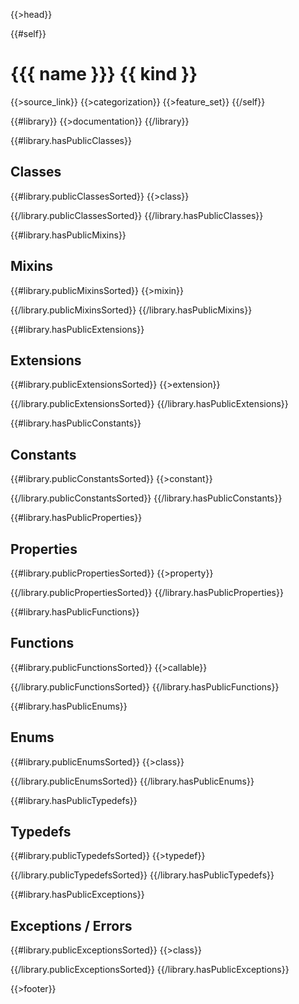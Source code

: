 {{>head}}

{{#self}}
# {{{ name }}} {{ kind }}

{{>source_link}}
{{>categorization}}
{{>feature_set}}
{{/self}}

{{#library}}
{{>documentation}}
{{/library}}

{{#library.hasPublicClasses}}
## Classes

{{#library.publicClassesSorted}}
{{>class}}

{{/library.publicClassesSorted}}
{{/library.hasPublicClasses}}

{{#library.hasPublicMixins}}
## Mixins

{{#library.publicMixinsSorted}}
{{>mixin}}

{{/library.publicMixinsSorted}}
{{/library.hasPublicMixins}}

{{#library.hasPublicExtensions}}
## Extensions

{{#library.publicExtensionsSorted}}
{{>extension}}

{{/library.publicExtensionsSorted}}
{{/library.hasPublicExtensions}}

{{#library.hasPublicConstants}}
## Constants

{{#library.publicConstantsSorted}}
{{>constant}}

{{/library.publicConstantsSorted}}
{{/library.hasPublicConstants}}

{{#library.hasPublicProperties}}
## Properties

{{#library.publicPropertiesSorted}}
{{>property}}

{{/library.publicPropertiesSorted}}
{{/library.hasPublicProperties}}

{{#library.hasPublicFunctions}}
## Functions

{{#library.publicFunctionsSorted}}
{{>callable}}

{{/library.publicFunctionsSorted}}
{{/library.hasPublicFunctions}}

{{#library.hasPublicEnums}}
## Enums

{{#library.publicEnumsSorted}}
{{>class}}

{{/library.publicEnumsSorted}}
{{/library.hasPublicEnums}}

{{#library.hasPublicTypedefs}}
## Typedefs

{{#library.publicTypedefsSorted}}
{{>typedef}}

{{/library.publicTypedefsSorted}}
{{/library.hasPublicTypedefs}}

{{#library.hasPublicExceptions}}
## Exceptions / Errors

{{#library.publicExceptionsSorted}}
{{>class}}

{{/library.publicExceptionsSorted}}
{{/library.hasPublicExceptions}}

{{>footer}}
